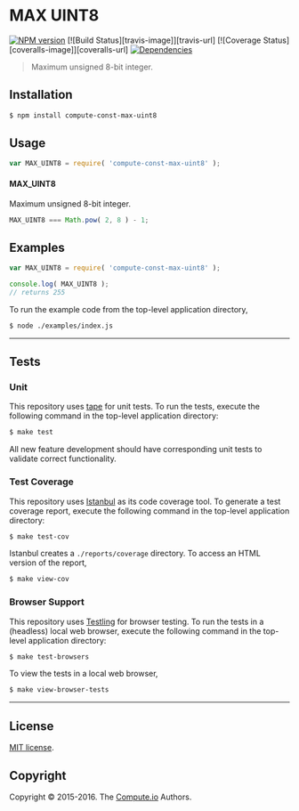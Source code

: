 MAX UINT8
===
[![NPM version][npm-image]][npm-url] [![Build Status][travis-image]][travis-url] [![Coverage Status][coveralls-image]][coveralls-url] [![Dependencies][dependencies-image]][dependencies-url]

> Maximum unsigned 8-bit integer.


## Installation

``` bash
$ npm install compute-const-max-uint8
```


## Usage

``` javascript
var MAX_UINT8 = require( 'compute-const-max-uint8' );
```

#### MAX_UINT8

Maximum unsigned 8-bit integer.

``` javascript
MAX_UINT8 === Math.pow( 2, 8 ) - 1;
```


## Examples

``` javascript
var MAX_UINT8 = require( 'compute-const-max-uint8' );

console.log( MAX_UINT8 );
// returns 255
```

To run the example code from the top-level application directory,

``` bash
$ node ./examples/index.js
```


---
## Tests

### Unit

This repository uses [tape][tape] for unit tests. To run the tests, execute the following command in the top-level application directory:

``` bash
$ make test
```

All new feature development should have corresponding unit tests to validate correct functionality.


### Test Coverage

This repository uses [Istanbul][istanbul] as its code coverage tool. To generate a test coverage report, execute the following command in the top-level application directory:

``` bash
$ make test-cov
```

Istanbul creates a `./reports/coverage` directory. To access an HTML version of the report,

``` bash
$ make view-cov
```


### Browser Support

This repository uses [Testling][testling] for browser testing. To run the tests in a (headless) local web browser, execute the following command in the top-level application directory:

``` bash
$ make test-browsers
```

To view the tests in a local web browser,

``` bash
$ make view-browser-tests
```

<!-- [![browser support][browsers-image]][browsers-url] -->


---
## License

[MIT license](http://opensource.org/licenses/MIT).


## Copyright

Copyright &copy; 2015-2016. The [Compute.io][compute-io] Authors.


[npm-image]: http://img.shields.io/npm/v/compute-const-max-uint8.svg
[npm-url]: https://npmjs.org/package/compute-const-max-uint8

[build-image]: http://img.shields.io/travis/const-io/max-uint8/master.svg
[build-url]: https://travis-ci.org/const-io/max-uint8

[coverage-image]: https://img.shields.io/codecov/c/github/const-io/max-uint8/master.svg
[coverage-url]: https://codecov.io/github/const-io/max-uint8?branch=master

[dependencies-image]: http://img.shields.io/david/const-io/max-uint8.svg
[dependencies-url]: https://david-dm.org/const-io/max-uint8

[dev-dependencies-image]: http://img.shields.io/david/dev/const-io/max-uint8.svg
[dev-dependencies-url]: https://david-dm.org/dev/const-io/max-uint8

[github-issues-image]: http://img.shields.io/github/issues/const-io/max-uint8.svg
[github-issues-url]: https://github.com/const-io/max-uint8/issues

[tape]: https://github.com/substack/tape
[istanbul]: https://github.com/gotwarlost/istanbul
[testling]: https://ci.testling.com

[compute-io]: https://github.com/compute-io
